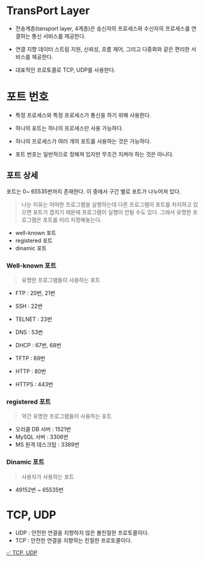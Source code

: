 # TransPort Layer
* 전송계층(tansport layer, 4계층)은 송신자의 프로세스와 수신자의 프로세스를 연결하는 통신 서비스를 제공한다.

* 연결 지향 데이터 스트림 지원, 신뢰성, 흐름 제어, 그리고 다중화와 같은 편리한 서비스를 제공한다.

* 대표적인 프로토콜로 TCP, UDP를 사용한다.

# 포트 번호
* 특정 프로세스와 특정 프로세스가 통신을 하기 위해 사용한다.

* 하나의 포트는 하나의 프로세스만 사용 가능하다.

* 하나의 프로세스가 여러 개의 포트를 사용하는 것은 가능하다.

* 포트 번호는 일반적으로 정해져 있지만 무조건 지켜야 하는 것은 아니다.

## 포트 상세
포트는 0~ 65535번까지 존재한다. 이 중에서 구간 별로 포트가 나누어져 있다.


> 나눈 이유는 어떠한 프로그램을 실행하는데 다른 프로그램이 포트를 차지하고 있으면 포트가 겹치기 때문에 프로그램이 실행이 안될 수도 있다. 그래서 유명한 프로그램은 포트를 미리 지정해놓는다.

* well-known 포트
* registered 포트
* dinamic 포트

### Well-known 포트
> 유명한 프로그램들이 사용하는 포트

* FTP : 20번, 21번

* SSH : 22번

* TELNET : 23번

* DNS : 53번

* DHCP : 67번, 68번

* TFTP : 69번

* HTTP : 80번

* HTTPS : 443번

### registered 포트

> 약간 유명한 프로그램들이 사용하는 포트

* 오라클 DB 서버 : 1521번
* MySQL 서버 : 3306번
* MS 원격 데스크탑 : 3389번

### Dinamic 포트

> 사용자가 사용하는 포트

* 49152번 ~ 65535번



# TCP, UDP
* UDP : 안전한 연결을 지향하지 않은 불친절한 프로토콜이다.
* TCP : 안전한 연결을 지향하는 친절한 프로토콜이다.

[✅ TCP, UDP](https://github.com/Cha-Young-Ho/TIL/tree/main/CS/Network/Model/Transport-Layer/Tcp-Udp)
